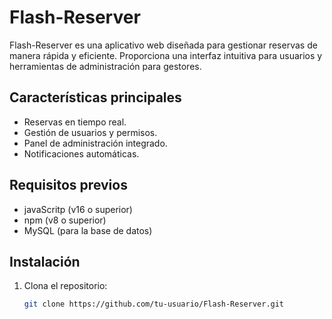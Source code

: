 # Flash-Reserver

Flash-Reserver es una aplicativo web diseñada para gestionar reservas de manera rápida y eficiente. Proporciona una interfaz intuitiva para usuarios y herramientas de administración para gestores.

## Características principales
- Reservas en tiempo real.
- Gestión de usuarios y permisos.
- Panel de administración integrado.
- Notificaciones automáticas.

## Requisitos previos
- javaScritp (v16 o superior)
- npm (v8 o superior)
- MySQL (para la base de datos)

## Instalación
1. Clona el repositorio:
   ```bash
   git clone https://github.com/tu-usuario/Flash-Reserver.git
